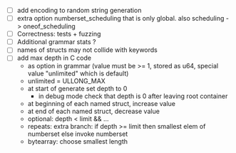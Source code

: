 - [ ] add encoding to random string generation
- [ ] extra option numberset_scheduling that is only global. also scheduling -> oneof_scheduling
- [ ] Correctness: tests + fuzzing
- [ ] Additional grammar stats ?
- [ ] names of structs may not collide with keywords
- [ ] add max depth in C code
    - as option in grammar (value must be >= 1, stored as u64, special value "unlimited" which is default)
    - unlimited = ULLONG_MAX
    - at start of generate set depth to 0
        - in debug mode check that depth is 0 after leaving root container
    - at beginning of each named struct, increase value
    - at end of each named struct, decrease value
    - optional: depth < limit && ...
    - repeats: extra branch: if depth >= limit then smallest elem of numberset else invoke numberset
    - bytearray: choose smallest length
